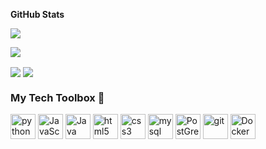 **GitHub Stats**

[//]: # (<img align="center" src="http://github-readme-streak-stats.herokuapp.com?user=VeroniqueDM&theme=transparent&background=000000" alt="Stats" />)

<a> <img  align="center" src="http://github-readme-streak-stats.herokuapp.com?user=VeroniqueDM&theme=transparent&background=000000&rank_icon=github"></a> 

<a><img  align="center" src="https://github-readme-stats.vercel.app/api?username=VeroniqueDM&show_icons=true&include_all_commits=true&hide_border=true&theme=transparent"></a> 

<a><img  align="center" src="https://github-readme-stats.vercel.app/api/top-langs/?username=VeroniqueDM&show_icons=true&layout=compact&hide_border=true&exclude_repo=Python-SoftUni&theme=transparent"></a> 
<a><img align="center"  src="https://github-readme-stats.vercel.app/api/top-langs/?username=VeroniqueDM&layout=compact&hide_border=true"></a> 

### My Tech Toolbox 🧰

<p align="left">
<img src="https://cdn3.iconfinder.com/data/icons/logos-and-brands-adobe/512/267_Python-512.png" alt="python" width="40" height="40"/> 
<img src="https://upload.wikimedia.org/wikipedia/commons/thumb/6/6a/JavaScript-logo.png/600px-JavaScript-logo.png?20120221235433" alt="JavaScript" width="40" height="40"/>
<img src="https://upload.wikimedia.org/wikipedia/en/3/30/Java_programming_language_logo.svg" alt="Java" width="40" height="40"/>
<img src="https://upload.wikimedia.org/wikipedia/commons/thumb/6/61/HTML5_logo_and_wordmark.svg/512px-HTML5_logo_and_wordmark.svg.png" alt="html5" height="40"/> 
<img src="https://upload.wikimedia.org/wikipedia/commons/thumb/d/d5/CSS3_logo_and_wordmark.svg/1200px-CSS3_logo_and_wordmark.svg.png" alt="css3" height="40"/> 
<img src="https://i.pinimg.com/originals/50/f1/58/50f1582a95bdac10f1c3fa295c8b947b.png" alt="mysql" width="40" height="40"/>
<img src="https://upload.wikimedia.org/wikipedia/commons/2/29/Postgresql_elephant.svg" alt="PostGreSQL" width="40" height="40"/>
<img src="https://www.vectorlogo.zone/logos/git-scm/git-scm-icon.svg" alt="git" width="40" height="40"/> 
<img src="https://cdn3.iconfinder.com/data/icons/logos-and-brands-adobe/512/97_Docker-512.png" alt="Docker" width="40" height="40"/>
</p

[//]: # ([![VeroniqueDM's GitHub stats]&#40;https://github-readme-stats.vercel.app/api?username=VeroniqueDM&#41;]&#40;https://github.com/VeroniqueDM/github-readme-stats&#41;)